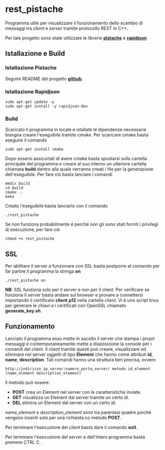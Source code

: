 # rest_pistache

Programma utile per visualizzare il funzionamento dello scambio di messaggi tra *client* e *server* tramite protocollo REST in C++.

Per tale progetto sono state utilizzate le librerie [**pistache**](https://github.com/pistacheio/pistache) e [**rapidjson**](https://github.com/Tencent/rapidjson/)

## Istallazione e Build
### Istallazione Pistache

Seguire README del progetto [**github**](https://github.com/pistacheio/pistache).

### Istallazione Rapidjson

```
sudo apt-get update -y
sudo apt-get install -y rapidjson-dev
```

### Build
Scaricato il programma in locale e istallate le dipendenze necessarie bisogna creare l'eseguibile tramite *cmake*.
Per scaricare cmake basta eseguire il comando
```
sudo apt-get install cmake
```
Dopo essersi assicurtati di avere cmake basta spostarsi sulla cartella principale del programma e creare al suo interno un ulteriore cartella chiamata **build** 
dentro alla quale verranno creati i file per la generazione dell'eseguibile. Per fare ciò basta lanciare i comandi
```
mkdir build
cd build
cmake ..
make
```
Creato l'eseguibile basta lanciarlo con il comando
```
./rest_pistache
```
Se non funziona probabilmente è perché non gli sono stati forniti i privilegi di esecuzione, per fare ciò
```
chmod +x rest_pistache
```

## SSL
Per abilitare il server a funzionare con SSL basta postporre al comando per far partire il programma la stringa **on**
```
./rest_pistache on
```
**NB**: SSL funziona solo per il server e non per il client. Per verificare se funziona il server basta andare sul browser e provare a connettersi importando il certificato **client.p12** nella cartella *client*. Vi è uno script linux per generare le chiavi e i certificati con OpenSSL chiamato **generate_key.sh**.

## Funzionamento
Lanciato il programma esso mette in ascolto il server che stampa i propri messaggi e contemporaneamente mette a disposizione la console per i comandi del client.
Il client tramite questi può creare, visualizzare ed eliminare nel server oggetti di tipo **Element** che hanno come attributi **id**, **name**, **description**.
Tali comandi hanno una struttura ben precisa, ovvero
```
http://indirizzo_ip_server:numero_porta_server/ metodo id_element [name_element description_element]
```
Il metodo può essere:
- **POST** crea un Element nel server con le caratteristiche inviate.
- **GET** visualizza un Element dal server tramite un certo id.
- **DEL** elimina un Element dal server con un certo id.

*name_element* e *description_element* sono tra parentesi quadre poichè vengono inseriti solo per una richiesta co metodo **POST**.

Per terminare l'esecuzione del *client* basta dare il comando **exit**.

Per terminare l'esecuzione del *server* e dell'intero programma basta premere CTRL C.
